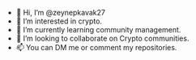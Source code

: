 - 👋 Hi, I’m @zeynepkavak27
- 👀 I’m interested in crypto.
- 🌱 I’m currently learning community management.
- 💞️ I’m looking to collaborate on Crypto communities.
- 📫 You can DM me or comment my repositories.

<!---
zeynepkavak27/zeynepkavak27 is a ✨ special ✨ repository because its `README.md` (this file) appears on your GitHub profile.
You can click the Preview link to take a look at your changes.
--->
